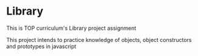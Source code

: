 # Library

This is TOP curriculum's Library project assignment

This project intends to practice knowledge of objects,
object constructors and prototypes in javascript